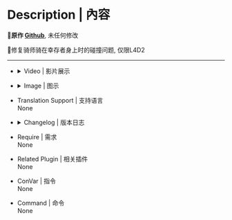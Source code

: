 # Description | 內容
**📌原作 [Github](https://github.com/Target5150/MoYu_Server_Stupid_Plugins/tree/master/The%20Last%20Stand/l4d2_fix_jockey_hitbox "Github")**, 未任何修改

🔹修复骑师骑在幸存者身上时的碰撞问题, 仅限L4D2

---
* <details><summary>Video | 影片展示</summary>

	```感谢 **@Derpduck** 演示了这些错误的视频 [Youtube](https://www.youtube.com/watch?v=3DakbNJJzi8)```
</details>

* <details><summary>Image | 图示</summary>

	![l4d2_jockey_hitbox_fix.smx](imgs/01.png) ![l4d2_jockey_hitbox_fix.smx](imgs/02.png)
</details>

* Translation Support | 支持语言
<br>None

* <details><summary>Changelog | 版本日志</summary>

	*  (v2.0 2023/7/3 UTC+8) Jockey Hitbox: Fix unaligned hitboxes when riding

	* (v1.0 2022/10/16 UTC+8) Initial release.
</details>

* Require | 需求
<br>None

* Related Plugin | 相关插件
<br>None

* ConVar | 指令
<br>None

* Command | 命令
<br>None